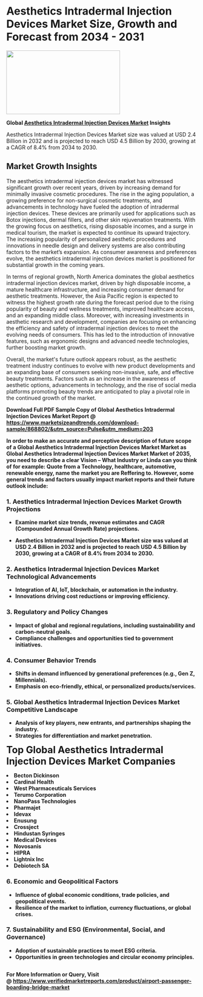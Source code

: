 <H1>Aesthetics Intradermal Injection Devices Market Size, Growth and Forecast from 2034 - 2031</H1><img class="aligncenter size-medium wp-image-584254" src="https://thirdeyenews.in/wp-content/uploads/2034/09/Global-Market-Research-300x168.jpeg" alt="" width="300" height="168" /><p><strong>Global&nbsp;<a href="https://www.marketsizeandtrends.com/download-sample/868802/&amp;utm_source=Pulse&amp;utm_medium=203">Aesthetics Intradermal Injection Devices Market</a> Insights</strong></p><p>Aesthetics Intradermal Injection Devices Market size was valued at USD 2.4 Billion in 2032 and is projected to reach USD 4.5 Billion by 2030, growing at a CAGR of 8.4% from 2034 to 2030.</p><p><h2>Market Growth Insights</h2> <p>The aesthetics intradermal injection devices market has witnessed significant growth over recent years, driven by increasing demand for minimally invasive cosmetic procedures. The rise in the aging population, a growing preference for non-surgical cosmetic treatments, and advancements in technology have fueled the adoption of intradermal injection devices. These devices are primarily used for applications such as Botox injections, dermal fillers, and other skin rejuvenation treatments. With the growing focus on aesthetics, rising disposable incomes, and a surge in medical tourism, the market is expected to continue its upward trajectory. The increasing popularity of personalized aesthetic procedures and innovations in needle design and delivery systems are also contributing factors to the market’s expansion. As consumer awareness and preferences evolve, the aesthetics intradermal injection devices market is positioned for substantial growth in the coming years.</p> <p><strong></strong></p> <p>In terms of regional growth, North America dominates the global aesthetics intradermal injection devices market, driven by high disposable income, a mature healthcare infrastructure, and increasing consumer demand for aesthetic treatments. However, the Asia Pacific region is expected to witness the highest growth rate during the forecast period due to the rising popularity of beauty and wellness treatments, improved healthcare access, and an expanding middle class. Moreover, with increasing investments in aesthetic research and development, companies are focusing on enhancing the efficiency and safety of intradermal injection devices to meet the evolving needs of consumers. This has led to the introduction of innovative features, such as ergonomic designs and advanced needle technologies, further boosting market growth. <p>Overall, the market's future outlook appears robust, as the aesthetic treatment industry continues to evolve with new product developments and an expanding base of consumers seeking non-invasive, safe, and effective beauty treatments. Factors such as an increase in the awareness of aesthetic options, advancements in technology, and the rise of social media platforms promoting beauty trends are anticipated to play a pivotal role in the continued growth of the market.</p> <p><strong></p><p><span class=""><strong>Download Full PDF Sample Copy of Global Aesthetics Intradermal Injection Devices Market Report</strong> @ <a href="https://www.marketsizeandtrends.com/download-sample/868802/&amp;utm_source=Pulse&amp;utm_medium=203" target="_blank">https://www.marketsizeandtrends.com/download-sample/868802/&amp;utm_source=Pulse&amp;utm_medium=203</a></span></p><p>In order to make an accurate and perceptive description of future scope of a Global&nbsp;Aesthetics Intradermal Injection Devices Market Market as Global&nbsp;Aesthetics Intradermal Injection Devices Market Market of 2035, you need to describe a clear Vision &ndash; What Industry or Linda can you think of for example: Quote from a Technology, healthcare, automotive, renewable energy, name the market you are Reffering to. However, some general trends and factors usually impact market reports and their future outlook include:</p><h3>1.&nbsp;<strong>Aesthetics Intradermal Injection Devices Market Growth Projections</strong></h3><ul><li>Examine market size trends, revenue estimates and CAGR (Compounded Annual Growth Rate) projections.</li><li><p>Aesthetics Intradermal Injection Devices Market size was valued at USD 2.4 Billion in 2032 and is projected to reach USD 4.5 Billion by 2030, growing at a CAGR of 8.4% from 2034 to 2030.</p></li></ul><h3>2.&nbsp;<strong>Aesthetics Intradermal Injection Devices Market Technological Advancements</strong></h3><ul><li>Integration of AI, IoT, blockchain, or automation in the industry.</li><li>Innovations driving cost reductions or improving efficiency.</li></ul><h3>3.&nbsp;<strong>Regulatory and Policy Changes</strong></h3><ul><li>Impact of global and regional regulations, including sustainability and carbon-neutral goals.</li><li>Compliance challenges and opportunities tied to government initiatives.</li></ul><h3>4.&nbsp;<strong>Consumer Behavior Trends</strong></h3><ul><li>Shifts in demand influenced by generational preferences (e.g., Gen Z, Millennials).</li><li>Emphasis on eco-friendly, ethical, or personalized products/services.</li></ul><h3>5.&nbsp;<strong>Global Aesthetics Intradermal Injection Devices Market Competitive Landscape</strong></h3><ul><li>Analysis of key players, new entrants, and partnerships shaping the industry.</li><li>Strategies for differentiation and market penetration.</li></ul><p data-pm-slice="1 1 []"><span style="color: inherit; font-family: inherit; font-size: 25px;">Top Global Aesthetics Intradermal Injection Devices Market Companies</span></p><div class="" data-test-id=""><p><li>Becton Dickinson</li><li> Cardinal Health</li><li> West Pharmaceuticals Services</li><li> Terumo Corporation</li><li> NanoPass Technologies</li><li> Pharmajet</li><li> Idevax</li><li> Enusung</li><li> Crossject</li><li> Hindustan Syringes</li><li> Medical Devices</li><li> Novosanis</li><li> HIPRA</li><li> Lightnix Inc</li><li> Debiotech SA</li></p></div><h3>6.&nbsp;<strong>Economic and Geopolitical Factors</strong></h3><ul><li>Influence of global economic conditions, trade policies, and geopolitical events.</li><li>Resilience of the market to inflation, currency fluctuations, or global crises.</li></ul><h3>7.&nbsp;<strong>Sustainability and ESG (Environmental, Social, and Governance)</strong></h3><ul><li>Adoption of sustainable practices to meet ESG criteria.</li><li>Opportunities in green technologies and circular economy principles.</li></ul><h2><strong style="font-size: 14px;">For More Information or Query, Visit @&nbsp;</strong><a style="background-color: #ffffff; font-size: 14px;" href="https://www.marketsizeandtrends.com/report/aesthetics-intradermal-injection-devices-market/" target="_blank">https://www.verifiedmarketreports.com/product/airport-passenger-boarding-bridge-market</a></h2>
